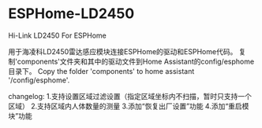 # ESPHome-LD2450
Hi-Link LD2450 For ESPHome

用于海凌科LD2450雷达感应模块连接ESPHome的驱动和ESPHome代码。
复制'components'文件夹和其中的驱动文件到Home Assistant的config/esphome目录下。
Copy the folder 'components' to home assistant '/config/esphome'.

changelog:
  1.支持设置区域过滤设置（指定区域坐标内不扫描，暂时只支持一个区域）
  2.支持区域内人体数量的测量
  3.添加“恢复出厂设置”功能
  4.添加“重启模块”功能
